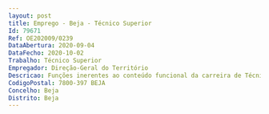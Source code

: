```yaml
--- 
layout: post
title: Emprego - Beja - Técnico Superior
Id: 79671
Ref: OE202009/0239
DataAbertura: 2020-09-04
DataFecho: 2020-10-02
Trabalho: Técnico Superior
Empregador: Direção-Geral do Território
Descricao: Funções inerentes ao conteúdo funcional da carreira de Técnico Superior, a afetar à Delegação Regional do Alentejo da Direção Geral do Território, em Beja, requerendo se competências e experiência adequadas para desempenho de algumas das seguintes atividades principais da Delegação Regional Cadastro  •	Análise e interpretação de pedidos de reclamação cadastral no âmbito da conservação e renovação do cadastro geométrico da propriedade rústica (CGPR) e emissão de pareceres técnicos no quadro da legislação em vigor sobre a matéria •	Procedimentos preparatórios e operações de execução de cadastro predial e de cadastro predial experimental •	Procedimentos de verificação da conformidade técnica dos dados cadastrais e proposta de certificação de elementos cadastrais •	Elaboração de pareceres, informações e estudos de natureza técnica na área da informação cadastral •	Elaboração de normas e especificações técnicas •	Instrução de processos e pronúncia sobre pedidos para exercício de atividades cadastrais, nos termos da legislação aplicável e atividades de fiscalização •	Preparação e colaboração em ações de formação e de aperfeiçoamento.Topografia o	Planeamento e execução de plantas para apoio a trabalhos de engenharia e de ordenamento do território o	Estabelecimento, observação e coordenação de redes de apoio topográfico a levantamentos e implantações o	Execução da componente topográfica do cadastro predial ou geométrico o	Escolha, reconhecimento, marcação e coordenação de pontos de apoio fotogramétrico o	Interpretação de fotografia aérea, cartografia vetorial e imagem o	Operação com equipamento e aplicações informáticas de cálculo e integração de dados topográficos e cartográficos.o	Organização de operações de campo e elaboração de memórias descritivas e relatórios circunstanciados dos trabalhos e verificações efetuados SIG o	Atualização da informação cartográfica e alfanumérica o	Análise e interpretação de representações cartográficas de índole temática o	Operação com software de sistemas de gestão de bases de dados e com software SIG, para verificação da coerência dos dados o	Integração e edição de dados cartográficos, estruturando e validando dados provenientes de diversas fontes e em diferentes formatos o	Identificação dos métodos e  procedimentos inerentes à geocodificação, aquisição e organização de dados geográficos o	Administração de  dados (alfanuméricos e cartográficos) de um projeto SIG o	Preparação de elementos de apoio à tomada de decisões, validando os dados e realizando consultas ao sistema.
CodigoPostal: 7800-397 BEJA
Concelho: Beja
Distrito: Beja
--- 
```

